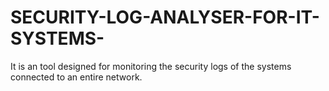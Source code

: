 # SECURITY-LOG-ANALYSER-FOR-IT-SYSTEMS-
It is an tool designed for monitoring the security logs of the systems connected to an entire network.
